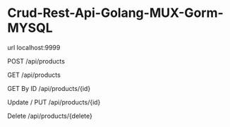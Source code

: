 # Crud-Rest-Api-Golang-MUX-Gorm-MYSQL

url
localhost:9999

POST
/api/products

GET
/api/products

GET By ID
/api/products/{id}

Update / PUT
/api/products/{id}

Delete
/api/products/{delete}
